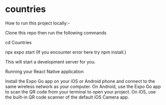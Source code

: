 # countries
How to run this project locally:-

Clone this repo then run the following commands

cd Countries

npx expo start (If you encounter error here try npm install.)


This will start a development server for you.

Running your React Native application

Install the Expo Go app on your iOS or Android phone and connect to the same wireless network as your computer. On Android, use the Expo Go app to scan the QR code from your terminal to open your project. On iOS, use the built-in QR code scanner of the default iOS Camera app.
